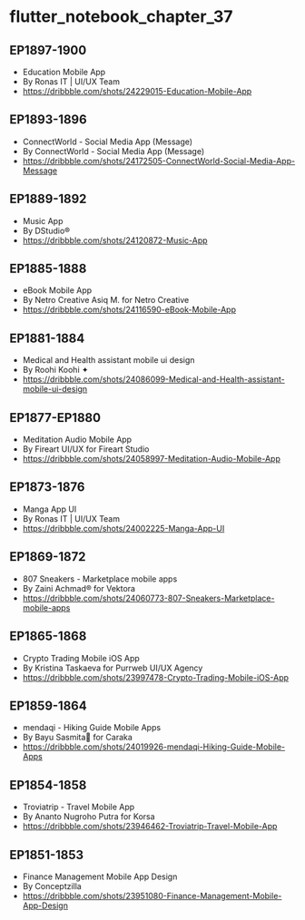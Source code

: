 # flutter_notebook_chapter_37

## EP1897-1900

- Education Mobile App
- By Ronas IT | UI/UX Team
- https://dribbble.com/shots/24229015-Education-Mobile-App

## EP1893-1896

- ConnectWorld - Social Media App (Message)
- By ConnectWorld - Social Media App (Message)
- https://dribbble.com/shots/24172505-ConnectWorld-Social-Media-App-Message

## EP1889-1892

- Music App
- By DStudio®
- https://dribbble.com/shots/24120872-Music-App

## EP1885-1888

- eBook Mobile App
- By Netro Creative Asiq M. for Netro Creative
- https://dribbble.com/shots/24116590-eBook-Mobile-App

## EP1881-1884

- Medical and Health assistant mobile ui design
- By Roohi Koohi ✦
- https://dribbble.com/shots/24086099-Medical-and-Health-assistant-mobile-ui-design

## EP1877-EP1880

- Meditation Audio Mobile App
- By Fireart UI/UX for Fireart Studio
- https://dribbble.com/shots/24058997-Meditation-Audio-Mobile-App

## EP1873-1876

- Manga App UI
- By Ronas IT | UI/UX Team
- https://dribbble.com/shots/24002225-Manga-App-UI

## EP1869-1872

- 807 Sneakers - Marketplace mobile apps
- By Zaini Achmad® for Vektora
- https://dribbble.com/shots/24060773-807-Sneakers-Marketplace-mobile-apps

## EP1865-1868

- Crypto Trading Mobile iOS App
- By Kristina Taskaeva for Purrweb UI/UX Agency
- https://dribbble.com/shots/23997478-Crypto-Trading-Mobile-iOS-App

## EP1859-1864

- mendaqi - Hiking Guide Mobile Apps
- By Bayu Sasmita🍃 for Caraka
- https://dribbble.com/shots/24019926-mendaqi-Hiking-Guide-Mobile-Apps

## EP1854-1858

- Troviatrip - Travel Mobile App
- By Ananto Nugroho Putra for Korsa
- https://dribbble.com/shots/23946462-Troviatrip-Travel-Mobile-App

## EP1851-1853

- Finance Management Mobile App Design
- By Conceptzilla
- https://dribbble.com/shots/23951080-Finance-Management-Mobile-App-Design


